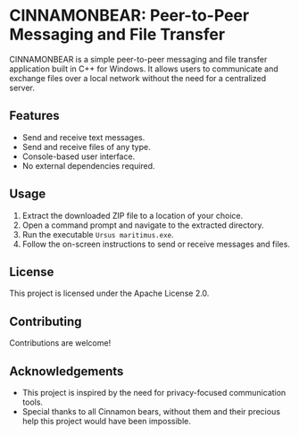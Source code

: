 # CINNAMONBEAR: Peer-to-Peer Messaging and File Transfer

CINNAMONBEAR is a simple peer-to-peer messaging and file transfer application built in C++ for Windows. It allows users to communicate and exchange files over a local network without the need for a centralized server.

## Features

- Send and receive text messages.
- Send and receive files of any type.
- Console-based user interface.
- No external dependencies required.

## Usage

1. Extract the downloaded ZIP file to a location of your choice.
2. Open a command prompt and navigate to the extracted directory.
3. Run the executable `Ursus maritimus.exe`.
4. Follow the on-screen instructions to send or receive messages and files.

## License

This project is licensed under the Apache License 2.0.

## Contributing

Contributions are welcome! 

## Acknowledgements

- This project is inspired by the need for privacy-focused communication tools.
- Special thanks to all Cinnamon bears, without them and their precious help this project would have been impossible.
